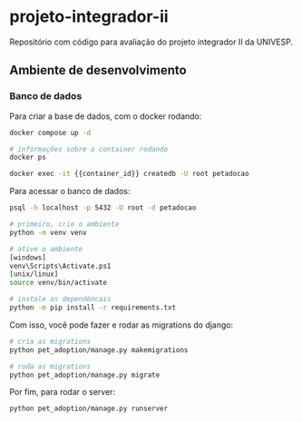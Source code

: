 # projeto-integrador-ii
Repositório com código para avaliação do projeto integrador II da UNIVESP.

## Ambiente de desenvolvimento

### Banco de dados
Para criar a base de dados, com o docker rodando:
```bash
docker compose up -d

# informações sobre o container rodando
docker ps

docker exec -it {{container_id}} createdb -U root petadocao
```

Para acessar o banco de dados:
```bash
psql -h localhost -p 5432 -U root -d petadocao
```

```bash
# primeiro, crie o ambiente
python -m venv venv

# ative o ambiente
[windows]
venv\Scripts\Activate.ps1
[unix/linux]
source venv/bin/activate

# instale as dependêncais
python -m pip install -r requirements.txt
```

Com isso, você pode fazer e rodar as migrations do django:
```bash
# cria as migrations
python pet_adoption/manage.py makemigrations

# roda as migrations
python pet_adoption/manage.py migrate
```

Por fim, para rodar o server:
```bash
python pet_adoption/manage.py runserver
```